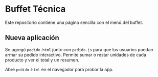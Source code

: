 # Buffet Técnica

Este repositorio contiene una página sencilla con el menú del buffet.

## Nueva aplicación

Se agregó `pedido.html` junto con `pedido.js` para que los usuarios puedan armar su pedido interactivo. Permite sumar o restar unidades de cada producto y ver el total y un resumen.

Abre `pedido.html` en el navegador para probar la app.
